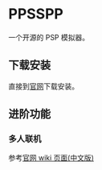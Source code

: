# PPSSPP

一个开源的 PSP 模拟器。

## 下载安装

直接到[官网](https://ppsspp.org/downloads.html)下载安装。

## 进阶功能

### 多人联机

参考[官网 wiki 页面(中文版)](https://github.com/hrydgard/ppsspp/wiki/%E5%A6%82%E4%BD%95%E4%BD%BF%E7%94%A8PPSSPP%E5%A4%9A%E4%BA%BA%E8%81%94%E6%9C%BA%E6%B8%B8%E6%88%8F)
